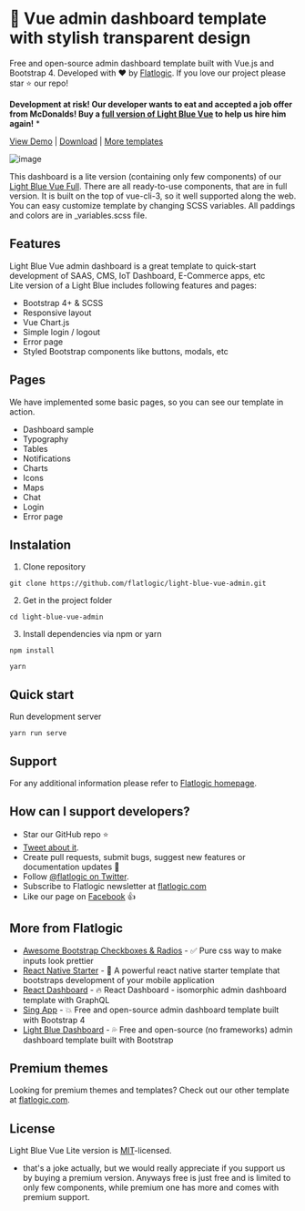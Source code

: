 # 🤘 Vue admin dashboard template with stylish transparent design

Free and open-source admin dashboard template built with Vue.js and Bootstrap 4. Developed with ❤️ by [Flatlogic](https://flatlogic.com/). If you love our project please star ⭐️ our repo!

**Development at risk! Our developer wants to eat and accepted a job offer from McDonalds! Buy a [full version of Light Blue Vue](https://flatlogic.com/admin-dashboards/light-blue-vue/) to help us hire him again!** *

[View Demo](https://flatlogic.com/admin-dashboards/light-blue-vue-lite/demo) | [Download](https://github.com/flatlogic/light-blue-vue-admin/archive/master.zip) | [More templates](https://flatlogic.com/admin-dashboards)

![image](https://user-images.githubusercontent.com/24964748/48494482-05a3ba80-e83f-11e8-95e6-4a6d2e76687b.png)

This dashboard is a lite version (containing only few components) of our [Light Blue Vue Full](https://flatlogic.com/admin-dashboards/light-blue-vue). There are all ready-to-use components, that are in full version. It is built on the top of vue-cli-3, so it well supported along the web. You can easy customize template by changing SCSS variables. All paddings and colors are in _variables.scss file.

## Features

Light Blue Vue admin dashboard is a great template to quick-start development of SAAS, CMS, IoT Dashboard, E-Commerce apps, etc  
Lite version of a Light Blue includes following features and pages:

* Bootstrap 4+ & SCSS
* Responsive layout
* Vue Chart.js
* Simple login / logout 
* Error page
* Styled Bootstrap components like buttons, modals, etc


## Pages
We have implemented some basic pages, so you can see our template in action.

* Dashboard sample
* Typography
* Tables
* Notifications
* Charts
* Icons
* Maps
* Chat
* Login
* Error page

## Instalation 

1. Clone repository
```shell
git clone https://github.com/flatlogic/light-blue-vue-admin.git
```
2. Get in the project folder
```shell
cd light-blue-vue-admin
```
3. Install dependencies via npm or yarn
```shell
npm install
```
```shell
yarn
```

## Quick start
Run development server
```shell
yarn run serve
```

## Support
For any additional information please refer to [Flatlogic homepage](https://flatlogic.com).

## How can I support developers?
- Star our GitHub repo :star:
- [Tweet about it](https://twitter.com/intent/tweet?text=Amazing%20dashboard%20built%20with%20%23VueJS%20and%20%23Bootstrap!&url=https://github.com/flatlogic/light-blue-vue-admin&via=flatlogic).
- Create pull requests, submit bugs, suggest new features or documentation updates :wrench:
- Follow [@flatlogic on Twitter](https://twitter.com/flatlogic).
- Subscribe to Flatlogic newsletter at [flatlogic.com](https://flatlogic.com/)
- Like our page on [Facebook](https://www.facebook.com/flatlogic/) :thumbsup:

## More from Flatlogic
- [Awesome Bootstrap Checkboxes & Radios](https://github.com/flatlogic/awesome-bootstrap-checkbox) - ✅ Pure css way to make inputs look prettier
- [React Native Starter](https://github.com/flatlogic/react-native-starter) - 🚀 A powerful react native starter template that bootstraps development of your mobile application
- [React Dashboard](https://github.com/flatlogic/react-dashboard) - 🔥 React Dashboard - isomorphic admin dashboard template with GraphQL
- [Sing App](https://github.com/flatlogic/sing-app) - 💥 Free and open-source admin dashboard template built with Bootstrap 4
- [Light Blue Dashboard](https://github.com/flatlogic/light-blue-dashboard) - 💦 Free and open-source (no frameworks) admin dashboard template built with Bootstrap

## Premium themes
Looking for premium themes and templates? Check out our other template at [flatlogic.com](https://flatlogic.com/admin-dashboards).

## License

Light Blue Vue Lite version is [MIT](https://github.com/flatlogic/light-blue-vue-admin/blob/master/LICENSE)-licensed.

* that's a joke actually, but we would really appreciate if you support us by buying a premium version. Anyways free is just free and is limited to only few components, while premium one has more and comes with premium support.
